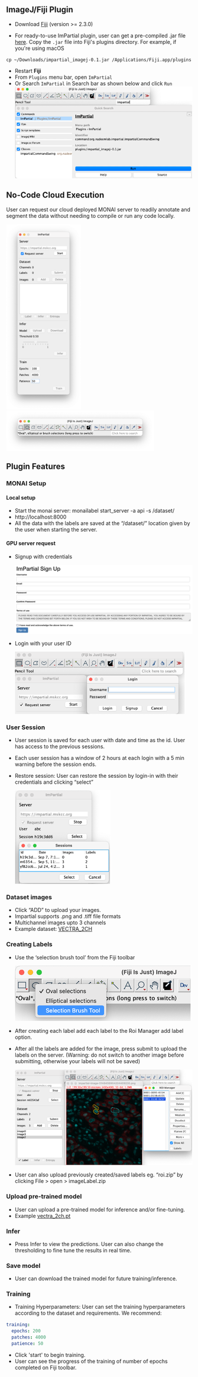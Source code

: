 ## ImageJ/Fiji Plugin

-   Download [Fiji](https://imagej.net/software/fiji/downloads) (version >= 2.3.0)

-   For ready-to-use ImPartial plugin, user can get a pre-compiled .jar file [here](imagej-plugin/impartial_imagej-0.1.jar).  Copy the `.jar` file into Fiji's plugins directory. For example, if you're using macOS
```shell
cp ~/Downloads/impartial_imagej-0.1.jar /Applications/Fiji.app/plugins
```

-   Restart **Fiji**
-   From `Plugins` menu bar, open `ImPartial` 
-   Or Search `ImPartial` in Search bar as shown below and click `Run` 
    ![plugin](./images/screenshots/find-plugin.png)


## No-Code Cloud Execution

User can request our cloud deployed MONAI server to readily annotate and segment the data without needing to compile or run any code locally. 

<img src="./images/fiji_impartial_plugin.png" height=500px> <img align="top" src="./images/fiji_app.png" width = 400px />


## Plugin Features

### MONAI Setup

#### Local setup 
-	Start the monai server:  monailabel start_server -a api -s  /dataset/
-	http://localhost:8000
-	All the data with the labels are saved at the “/dataset/” location given by the user when starting the server. 

#### GPU server request
-	Signup with credentials

    ![signup](./images/screenshots/signup.png)
-   Login with your user ID

    ![login](./images/screenshots/login.png)

### User Session
-	User session is saved for each user with date and time as the id. User has access to the previous sessions. 
-	Each user session has a window of 2 hours at each login with a 5 min warning before the session ends. 
-	Restore session: User can restore the session by login-in with their credentials and clicking “select”

    ![session](./images/screenshots/session.png)

### Dataset images 
- Click “ADD” to upload your images.
- Impartial supports .png and .tiff file formats 
- Multichannel images upto 3 channels 
- Example dataset: [VECTRA_2CH](data/Vectra_WC_2CH_tiff)

### Creating Labels 
-	Use the ‘selection brush tool’ from the Fiji toolbar

    ![selection-brush-tool](./images/screenshots/selection-brush-tool.png)

-	After creating each label add each label to the Roi Manager add label option. 
-	After all the labels are added for the image, press submit to upload the labels on the server. (Warning: do not switch to another image before submitting, otherwise your labels will not be saved)

    ![add-Label](./images/screenshots/add-Label.png)

-	User can also upload previously created/saved labels eg. “roi.zip” by clicking File > open > imageLabel.zip


### Upload pre-trained model 
- User can upload a pre-trained model for inference and/or fine-tuning. 
- Example [vectra_2ch.pt]()


### Infer
-	Press Infer to view the predictions. User can also change the thresholding to fine tune the results in real time.


### Save model 
- User can download the trained model for future training/inference.


### Training

-	Training Hyperparameters: 
User can set the training hyperparameters according to the dataset and requirements. We recommend: 
```yaml
training:
  epochs: 200
  patches: 4000
  patience: 50
```
-	Click 'start' to begin training.
-	User can see the progress of the training of number of epochs completed on Fiji toolbar. 
